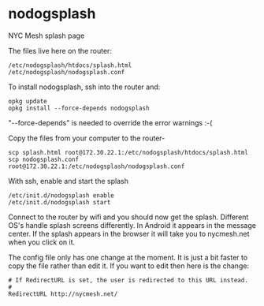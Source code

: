 # nodogsplash

NYC Mesh splash page

The files live here on the router:

```
/etc/nodogsplash/htdocs/splash.html
/etc/nodogsplash/nodogsplash.conf
```

To install nodogsplash, ssh into the router and:
 
```
opkg update
opkg install --force-depends nodogsplash
```

"--force-depends" is needed to override the error warnings :-(

Copy the files from your computer to the router-
```
scp splash.html root@172.30.22.1:/etc/nodogsplash/htdocs/splash.html
scp nodogsplash.conf root@172.30.22.1:/etc/nodogsplash/nodogsplash.conf
```

With ssh, enable and start the splash
```
/etc/init.d/nodogsplash enable
/etc/init.d/nodogsplash start
```

Connect to the router by wifi and you should now get the splash. Different OS's handle splash screens differently. In Android it appears in the message center. If the splash appears in the browser it will take you to nycmesh.net when you click on it.


The config file only has one change at the moment. It is just a bit faster to copy the file rather than edit it. If you want to edit then here is the change:

```
# If RedirectURL is set, the user is redirected to this URL instead.
# 
RedirectURL http://nycmesh.net/
```
